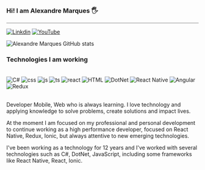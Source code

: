 ### Hi! I am Alexandre Marques 🖐️
<hr style="height:1px;border-width:0;color:gray;background-color:gray">

[![Linkdin](https://img.shields.io/badge/LinkedIn-0077B5?style=for-the-badge&logo=linkedin&logoColor=white)](https://www.linkedin.com/in/alexandre-carvalho-marques-b7804788/)
[![YouTube](https://img.shields.io/badge/Instagram-E4405F?style=for-the-badge&logo=instagram&logoColor=white)](https://www.instagram.com/alexandreacm.marques/)

![Alexandre Marques GitHub stats](https://github-readme-stats.vercel.app/api?username=alexandreacm&show_icons=true&theme=radical)

### Technologies I am working 
<br/>

<div style="display: inline_block">
  <img align="center" alt="C#" src="https://img.shields.io/badge/C%23-239120?style=for-the-badge&logo=c-sharp&logoColor=white" />
  <img align="center" alt="css" src="https://img.shields.io/badge/CSS3-1572B6?style=for-the-badge&logo=css3&logoColor=white" />
  <img align="center" alt="js" src="https://img.shields.io/badge/JavaScript-F7DF1E?style=for-the-badge&logo=javascript&logoColor=black" />
  <img align="center" alt="ts" src="https://img.shields.io/badge/TypeScript-007ACC?style=for-the-badge&logo=typescript&logoColor=white" />
  <img align="center" alt="react" src="https://img.shields.io/badge/React-20232A?style=for-the-badge&logo=react&logoColor=61DAFB" />
  <img align="center" alt="HTML" src="https://img.shields.io/badge/HTML-239120?style=for-the-badge&logo=html5&logoColor=white" />
  <img align="center" alt="DotNet" src="https://img.shields.io/badge/.NET-5C2D91?style=for-the-badge&logo=.net&logoColor=whitee" />
  <img align="center" alt="React Native" src="https://img.shields.io/badge/React_Native-20232A?style=for-the-badge&logo=react&logoColor=61DAFB" />
  <img align="center" alt="Angular" src="https://img.shields.io/badge/Angular-DD0031?style=for-the-badge&logo=angular&logoColor=white" />
<img align="center" alt="Redux" src="https://img.shields.io/badge/Redux-593D88?style=for-the-badge&logo=redux&logoColor=white" />
</div><br/>

Developer Mobile, Web who is always learning. I love technology and applying knowledge to solve problems, create solutions and impact lives.

At the moment I am focused on my professional and personal development to continue working as a high performance developer, focused on React Native, Redux, Ionic, but always attentive to new emerging technologies.

I've been working as a technology for 12 years and I've worked with several technologies such as C#, DotNet, JavaScript, including some frameworks like React Native, React, Ionic.
